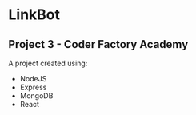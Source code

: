 # LinkBot
## Project 3 - Coder Factory Academy
A project created using:
- NodeJS
- Express
- MongoDB
- React

